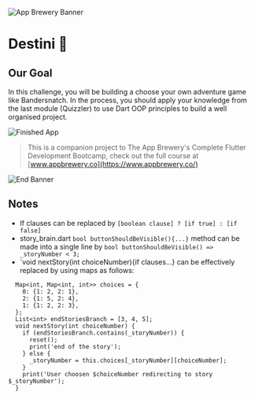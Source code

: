 ![App Brewery Banner](https://github.com/londonappbrewery/Images/blob/master/AppBreweryBanner.png)


# Destini 🤔

## Our Goal

In this challenge, you will be building a choose your own adventure game like Bandersnatch. In the process, you should apply your knowledge from the last module (Quizzler) to use Dart OOP principles to build a well organised project.

![Finished App](https://github.com/londonappbrewery/Images/blob/master/Destini.gif)


>This is a companion project to The App Brewery's Complete Flutter Development Bootcamp, check out the full course at [www.appbrewery.co](https://www.appbrewery.co/)

![End Banner](https://github.com/londonappbrewery/Images/blob/master/readme-end-banner.png)

## Notes
- If clauses can be replaced by 
`[boolean clause] ? [if true] : [if false]`
- story_brain.dart 
`bool buttonShouldBeVisible(){...}` 
method can be made into a single line by 
`bool buttonShouldBeVisible() => _storyNumber < 3;`
- `void nextStory(int choiceNumber){if clauses...} can be effectively replaced by using maps as follows:
```
  Map<int, Map<int, int>> choices = {
    0: {1: 2, 2: 1},
    2: {1: 5, 2: 4},
    1: {1: 2, 2: 3},
  };
  List<int> endStoriesBranch = [3, 4, 5];
  void nextStory(int choiceNumber) {
    if (endStoriesBranch.contains(_storyNumber)) {
      reset();
      print('end of the story');
    } else {
      _storyNumber = this.choices[_storyNumber][choiceNumber];
    }
    print('User choosen $choiceNumber redirecting to story $_storyNumber');
  }
  ```